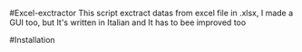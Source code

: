 #Excel-exctractor
This script exctract datas from excel file in .xlsx, I made a GUI too, but It's written in Italian and It has to bee improved too

#Installation
